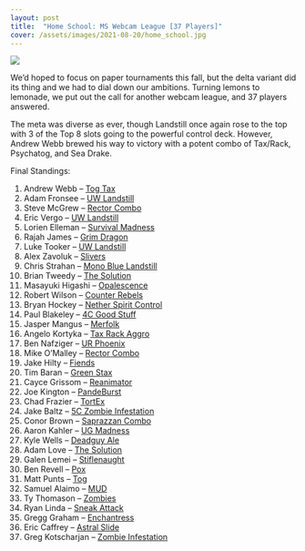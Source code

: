 ```yaml
---
layout: post
title:  "Home School: MS Webcam League [37 Players]"
cover: /assets/images/2021-08-20/home_school.jpg
---
```


![]({{site.cdn_url}}/assets/images/2021-08-20/home_school.jpg)

We’d hoped to focus on paper tournaments this fall, but the delta variant did its thing
and we had to dial down our ambitions. Turning lemons to lemonade, we put out the call
for another webcam league, and 37 players answered.

The meta was diverse as ever, though Landstill once again rose to the top with 3 of
the Top 8 slots going to the powerful control deck. However, Andrew Webb brewed his
way to victory with a potent combo of Tax/Rack, Psychatog, and Sea Drake.


Final Standings:

1.	Andrew Webb – [Tog Tax]({{site.cdn_url}}/assets/images/2021-08-20/webb_tog_tax.jpg)
2.	Adam Fronsee – [UW Landstill]({{site.cdn_url}}/assets/images/2021-08-20/adam_landstill.jpg)
3.	Steve McGrew – [Rector Combo]({{site.cdn_url}}/assets/images/2021-08-20/steven_rector.jpg)
4.	Eric Vergo – [UW Landstill]({{site.cdn_url}}/assets/images/2021-08-20/vergo_landstill.jpg)
5.	Lorien Elleman – [Survival Madness]({{site.cdn_url}}/assets/images/2021-08-20/lorien_madness.jpg)
6.	Rajah James – [Grim Dragon]({{site.cdn_url}}/assets/images/2021-08-20/rajah_grim_dragon.jpg)
7.	Luke Tooker – [UW Landstill]({{site.cdn_url}}/assets/images/2021-08-20/luke_landstill.jpg)
8.	Alex Zavoluk – [Slivers]({{site.cdn_url}}/assets/images/2021-08-20/alex_slivers.jpg)
9.	Chris Strahan – [Mono Blue Landstill]({{site.cdn_url}}/assets/images/2021-08-20/strahan_blue.jpg)
10.	Brian Tweedy – [The Solution]({{site.cdn_url}}/assets/images/2021-08-20/tweedy_uwr.jpg)
11.	Masayuki Higashi – [Opalescence]({{site.cdn_url}}/assets/images/2021-08-20/masayuki_opelescence.jpg)
12.	Robert Wilson – [Counter Rebels]({{site.cdn_url}}/assets/images/2021-08-20/robert_rebels.jpg)
13.	Bryan Hockey – [Nether Spirit Control]({{site.cdn_url}}/assets/images/2021-08-20/bryan_hockey.jpg)
14.	Paul Blakeley – [4C Good Stuff]({{site.cdn_url}}/assets/images/2021-08-20/paul_4c.jpg)
15.	Jasper Mangus – [Merfolk]({{site.cdn_url}}/assets/images/2021-08-20/jasper_merfolk.jpg)
16.	Angelo Kortyka – [Tax Rack Aggro]({{site.cdn_url}}/assets/images/2021-08-20/angelo_tax.jpg)
17.	Ben Nafziger – [UR Phoenix]({{site.cdn_url}}/assets/images/2021-08-20/ben_phoenix.png)
18.	Mike O’Malley – [Rector Combo]({{site.cdn_url}}/assets/images/2021-08-20/mike_rector.jpg)
19.	Jake Hilty – [Fiends]({{site.cdn_url}}/assets/images/2021-08-20/jake_fiends.jpg)
20.	Tim Baran – [Green Stax]({{site.cdn_url}}/assets/images/2021-08-20/tim_green.jpg)
21.	Cayce Grissom – [Reanimator]({{site.cdn_url}}/assets/images/2021-08-20/cayce_reanimator.jpg)
22.	Joe Kington – [PandeBurst]({{site.cdn_url}}/assets/images/2021-08-20/joe_pandeburst.jpg)
23.	Chad Frazier – [TortEx]({{site.cdn_url}}/assets/images/2021-08-20/chad_tortex.jpg)
24.	Jake Baltz – [5C Zombie Infestation]({{site.cdn_url}}/assets/images/2021-08-20/jake_5c_infestation.jpg)
25.	Conor Brown – [Saprazzan Combo]({{site.cdn_url}}/assets/images/2021-08-20/conor_combo.jpg)
26.	Aaron Kahler – [UG Madness]({{site.cdn_url}}/assets/images/2021-08-20/kahler_madness.jpg)
27.	Kyle Wells – [Deadguy Ale]({{site.cdn_url}}/assets/images/2021-08-20/kyle_deadguy.jpg)
28.	Adam Love – [The Solution]({{site.cdn_url}}/assets/images/2021-08-20/adam_uwr.jpg)
29.	Galen Lemei – [Stiflenaught]({{site.cdn_url}}/assets/images/2021-08-20/galen_stiflenaught.jpg)
30.	Ben Revell – [Pox]({{site.cdn_url}}/assets/images/2021-08-20/ben_pox.jpg)
31.	Matt Punts – [Tog]({{site.cdn_url}}/assets/images/2021-08-20/punts_tog.jpg)
32.	Samuel Alaimo – [MUD]({{site.cdn_url}}/assets/images/2021-08-20/samuel_mud.jpg)
33.	Ty Thomason – [Zombies]({{site.cdn_url}}/assets/images/2021-08-20/ty_zombies.jpg)
34.	Ryan Linda – [Sneak Attack]({{site.cdn_url}}/assets/images/2021-08-20/ryan_sneak.jpg)
35.	Gregg Graham – [Enchantress]({{site.cdn_url}}/assets/images/2021-08-20/gregg_enchantress.jpg)
36.	Eric Caffrey – [Astral Slide]({{site.cdn_url}}/assets/images/2021-08-20/eric_slide.jpg)
37.	Greg Kotscharjan – [Zombie Infestation]({{site.cdn_url}}/assets/images/2021-08-20/greg_infestation.jpg)


